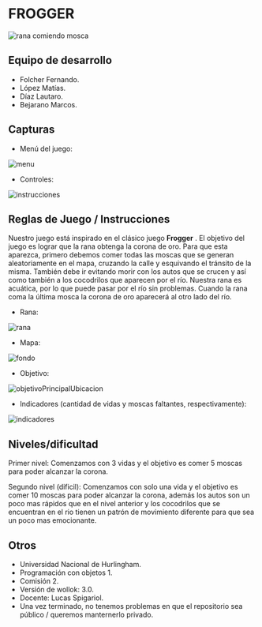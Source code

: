 # FROGGER

![rana comiendo mosca](https://github.com/obj1-unahur-2024s1/TPGameIntegrador-los-pjs/assets/141900327/34d4fff9-f0ac-43e0-841c-584881ee7746)


## Equipo de desarrollo

- Folcher Fernando.
- López Matías.
- Díaz Lautaro.
- Bejarano Marcos.

## Capturas

- Menú del juego:

![menu](https://github.com/obj1-unahur-2024s1/TPGameIntegrador-los-pjs/assets/141900327/926229cd-0b93-4bc4-ba53-53a3ed85913d)


- Controles:

![instrucciones](https://github.com/obj1-unahur-2024s1/TPGameIntegrador-los-pjs/assets/141900327/7761fdfd-574e-4360-a7af-c68c69c013a6)


## Reglas de Juego / Instrucciones

Nuestro juego está inspirado en el clásico juego **Frogger** . El objetivo del juego es lograr que la rana obtenga la corona de oro. Para que esta aparezca, primero debemos comer todas las moscas que se generan aleatoriamente en el mapa, cruzando la calle y esquivando el tránsito de la misma. También debe ir evitando morir con los autos que se crucen y así como también a los cocodrilos que aparecen por el río. Nuestra rana es acuática, por lo que puede pasar por el río sin problemas. Cuando la rana coma la última mosca la corona de oro aparecerá al otro lado del río. 


- Rana:

![rana](https://github.com/obj1-unahur-2024s1/TPGameIntegrador-los-pjs/assets/141900327/71b6338a-cb1f-4408-b944-bd5c2b33fe23)


- Mapa:

![fondo](https://github.com/obj1-unahur-2024s1/TPGameIntegrador-los-pjs/assets/141900327/d0269a06-ef24-4caa-8876-6c15defc1f0d)


- Objetivo:

![objetivoPrincipalUbicacion](https://github.com/obj1-unahur-2024s1/TPGameIntegrador-los-pjs/assets/141900327/8550b100-3514-4bc8-b3d6-9168b79440c3)


- Indicadores (cantidad de vidas y moscas faltantes, respectivamente):

![indicadores](https://github.com/obj1-unahur-2024s1/TPGameIntegrador-los-pjs/assets/141900327/428f989b-18d9-4838-a7f0-1e3f691c7491)


## Niveles/dificultad

Primer nivel: Comenzamos con 3 vidas y el objetivo es comer 5 moscas para poder alcanzar la corona.

Segundo nivel (dificil): Comenzamos con solo una vida y el objetivo es comer 10 moscas para poder alcanzar la corona, además los autos son un poco mas rápidos que en el nivel anterior y los cocodrilos que se encuentran en el rio tienen un patrón de movimiento diferente para que sea un poco mas emocionante.

## Otros

- Universidad Nacional de Hurlingham.
- Programación con objetos 1.
- Comisión 2.
- Versión de wollok: 3.0.
- Docente: Lucas Spigariol.
- Una vez terminado, no tenemos problemas en que el repositorio sea público / queremos manternerlo privado.
